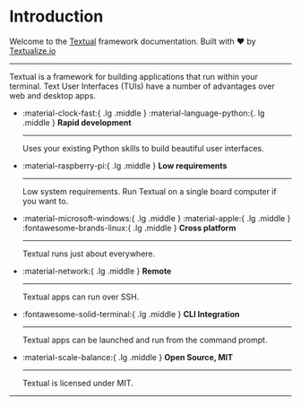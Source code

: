 
# Introduction

Welcome to the [Textual](https://github.com/Textualize/textual) framework documentation. Built with ❤️ by [Textualize.io](https://www.textualize.io)

<hr>

Textual is a framework for building applications that run within your terminal. Text User Interfaces (TUIs) have a number of advantages over web and desktop apps.

<div class="grid cards" markdown>

-   :material-clock-fast:{ .lg .middle } :material-language-python:{. lg .middle } __Rapid development__

    ---

    Uses your existing Python skills to build beautiful user interfaces.


-   :material-raspberry-pi:{ .lg .middle } __Low requirements__

    ---

    Low system requirements. Run Textual on a single board computer if you want to.

  

-   :material-microsoft-windows:{ .lg .middle } :material-apple:{ .lg .middle } :fontawesome-brands-linux:{ .lg .middle } __Cross platform__

    ---

    Textual runs just about everywhere.

    

-   :material-network:{ .lg .middle } __Remote__

    ---

    Textual apps can run over SSH.


-   :fontawesome-solid-terminal:{ .lg .middle } __CLI Integration__

    ---

    Textual apps can be launched and run from the command prompt.



-   :material-scale-balance:{ .lg .middle } __Open Source, MIT__

    ---

    Textual is licensed under MIT.
    

</div>


<hr>


```{.textual path="examples/calculator.py" columns=100 lines=41 press="3,.,1,4,5,9,2,_,_,_,_,_,_,_,_"}
```

```{.textual path="examples/pride.py"}
```

```{.textual path="docs/examples/tutorial/stopwatch.py" columns="100" lines="30" press="d,tab,enter,_,_"}
```


```{.textual path="docs/examples/events/dictionary.py" columns="100" lines="30" press="_,t,e,x,t,_,_,_,_,_,_,_,_,_,_,_,_,_"}
```


```{.textual path="docs/examples/guide/layout/combining_layouts.py" columns="100", lines="30"}
```

```{.textual path="docs/examples/app/widgets01.py"}
```


